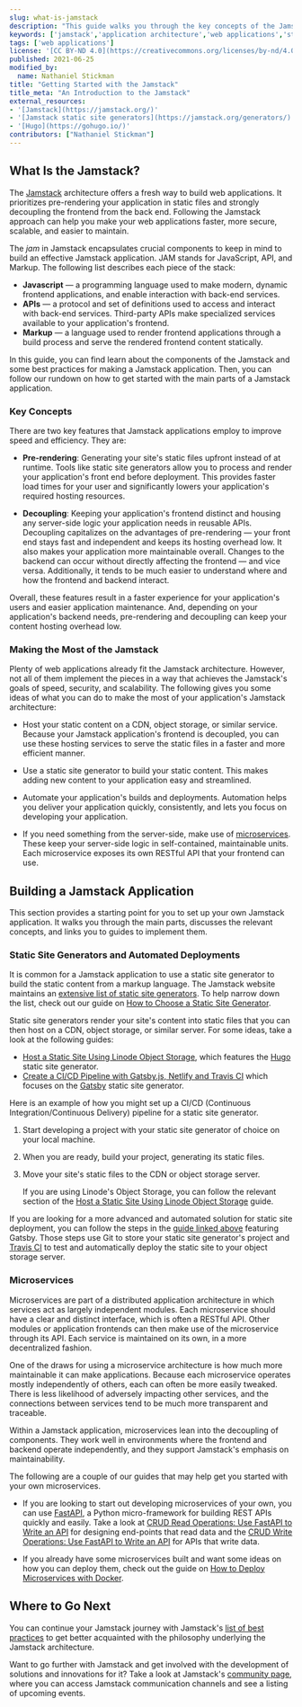 ```yaml
---
slug: what-is-jamstack
description: "This guide walks you through the key concepts of the Jamstack, a type of system architecture that makes your web applications faster, more secure, and easier to maintain."
keywords: ['jamstack','application architecture','web applications','static site generators','hugo','gatsby','jekyll','microservices']
tags: ['web applications']
license: '[CC BY-ND 4.0](https://creativecommons.org/licenses/by-nd/4.0)'
published: 2021-06-25
modified_by:
  name: Nathaniel Stickman
title: "Getting Started with the Jamstack"
title_meta: "An Introduction to the Jamstack"
external_resources:
- '[Jamstack](https://jamstack.org/)'
- '[Jamstack static site generators](https://jamstack.org/generators/)'
- '[Hugo](https://gohugo.io/)'
contributors: ["Nathaniel Stickman"]
---
```


## What Is the Jamstack?

The [Jamstack](https://jamstack.org/) architecture offers a fresh way to build web applications. It prioritizes pre-rendering your application in static files and strongly decoupling the frontend from the back end. Following the Jamstack approach can help you make your web applications faster, more secure, scalable, and easier to maintain.

The *jam* in Jamstack encapsulates crucial components to keep in mind to build an effective Jamstack application. JAM stands for JavaScript, API, and Markup. The following list describes each piece of the stack:

- **Javascript** — a programming language used to make modern, dynamic frontend applications, and enable interaction with back-end services.
- **APIs** — a protocol and set of definitions used to access and interact with back-end services. Third-party APIs make specialized services available to your application's frontend.
- **Markup** — a language used to render frontend applications through a build process and serve the rendered frontend content statically.

In this guide, you can find learn about the components of the Jamstack and some best practices for making a Jamstack application. Then, you can follow our rundown on how to get started with the main parts of a Jamstack application.

### Key Concepts

There are two key features that Jamstack applications employ to improve speed and efficiency. They are:

- **Pre-rendering**: Generating your site's static files upfront instead of at runtime. Tools like static site generators allow you to process and render your application's front end before deployment. This provides faster load times for your user and significantly lowers your application's required hosting resources.

- **Decoupling**: Keeping your application's frontend distinct and housing any server-side logic your application needs in reusable APIs. Decoupling capitalizes on the advantages of pre-rendering — your front end stays fast and independent and keeps its hosting overhead low. It also makes your application more maintainable overall. Changes to the backend can occur without directly affecting the frontend — and vice versa. Additionally, it tends to be much easier to understand where and how the frontend and backend interact.

Overall, these features result in a faster experience for your application's users and easier application maintenance. And, depending on your application's backend needs, pre-rendering and decoupling can keep your content hosting overhead low.

### Making the Most of the Jamstack

Plenty of web applications already fit the Jamstack architecture. However, not all of them implement the pieces in a way that achieves the Jamstack's goals of speed, security, and scalability. The following gives you some ideas of what you can do to make the most of your application's Jamstack architecture:

- Host your static content on a CDN, object storage, or similar service. Because your Jamstack application's frontend is decoupled, you can use these hosting services to serve the static files in a faster and more efficient manner.

- Use a static site generator to build your static content. This makes adding new content to your application easy and streamlined.

- Automate your application's builds and deployments. Automation helps you deliver your application quickly, consistently, and lets you focus on developing your application.

- If you need something from the server-side, make use of [microservices](/docs/guides/what-is-jamstack/#microservices). These keep your server-side logic in self-contained, maintainable units. Each microservice exposes its own RESTful API that your frontend can use.

## Building a Jamstack Application

This section provides a starting point for you to set up your own Jamstack application. It walks you through the main parts, discusses the relevant concepts, and links you to guides to implement them.

### Static Site Generators and Automated Deployments

It is common for a Jamstack application to use a static site generator to build the static content from a markup language. The Jamstack website maintains an [extensive list of static site generators](https://jamstack.org/generators/). To help narrow down the list, check out our guide on [How to Choose a Static Site Generator](/docs/guides/how-to-choose-static-site-generator/).

Static site generators render your site's content into static files that you can then host on a CDN, object storage, or similar server. For some ideas, take a look at the following guides:

- [Host a Static Site Using Linode Object Storage](/docs/guides/host-static-site-object-storage/), which features the [Hugo](https://gohugo.io/) static site generator.
- [Create a CI/CD Pipeline with Gatsby.js, Netlify and Travis CI](/docs/guides/install-gatsbyjs/) which focuses on the [Gatsby](https://www.gatsbyjs.com/) static site generator.

Here is an example of how you might set up a CI/CD (Continuous Integration/Continuous Delivery) pipeline for a static site generator.

1. Start developing a project with your static site generator of choice on your local machine.

1. When you are ready, build your project, generating its static files.

1. Move your site's static files to the CDN or object storage server.

    If you are using Linode's Object Storage, you can follow the relevant section of the [Host a Static Site Using Linode Object Storage](/docs/guides/host-static-site-object-storage/#upload-your-static-site-to-linode-object-storage) guide.

If you are looking for a more advanced and automated solution for static site deployment, you can follow the steps in the [guide linked above](/docs/guides/install-gatsbyjs/) featuring Gatsby. Those steps use Git to store your static site generator's project and [Travis CI](https://travis-ci.com/) to test and automatically deploy the static site to your object storage server.

### Microservices

Microservices are part of a distributed application architecture in which services act as largely independent modules. Each microservice should have a clear and distinct interface, which is often a RESTful API. Other modules or application frontends can then make use of the microservice through its API. Each service is maintained on its own, in a more decentralized fashion.

One of the draws for using a microservice architecture is how much more maintainable it can make applications. Because each microservice operates mostly independently of others, each can often be more easily tweaked. There is less likelihood of adversely impacting other services, and the connections between services tend to be much more transparent and traceable.

Within a Jamstack application, microservices lean into the decoupling of components. They work well in environments where the frontend and backend operate independently, and they support Jamstack's emphasis on maintainability.

The following are a couple of our guides that may help get you started with your own microservices.

- If you are looking to start out developing microservices of your own, you can use [FastAPI](https://fastapi.tiangolo.com/), a Python micro-framework for building REST APIs quickly and easily. Take a look at [CRUD Read Operations: Use FastAPI to Write an API](/docs/guides/crud-read-operations-use-fastapi-to-write-an-api/) for designing end-points that read data and the [CRUD Write Operations: Use FastAPI to Write an API](/docs/guides/crud-write-operations-use-fastapi-to-write-an-api/) for APIs that write data.

- If you already have some microservices built and want some ideas on how you can deploy them, check out the guide on [How to Deploy Microservices with Docker](/docs/guides/deploying-microservices-with-docker/).

## Where to Go Next

You can continue your Jamstack journey with Jamstack's [list of best practices](https://jamstack.org/best-practices/) to get better acquainted with the philosophy underlying the Jamstack architecture.

Want to go further with Jamstack and get involved with the development of solutions and innovations for it? Take a look at Jamstack's [community page](https://jamstack.org/community/), where you can access Jamstack communication channels and see a listing of upcoming events.
